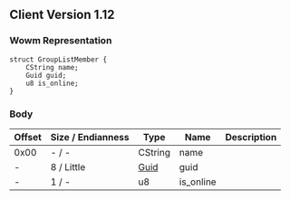 ## Client Version 1.12

### Wowm Representation
```rust,ignore
struct GroupListMember {
    CString name;
    Guid guid;
    u8 is_online;
}
```
### Body
| Offset | Size / Endianness | Type | Name | Description |
| ------ | ----------------- | ---- | ---- | ----------- |
| 0x00 | - / - | CString | name |  |
| - | 8 / Little | [Guid](../spec/packed-guid.md) | guid |  |
| - | 1 / - | u8 | is_online |  |
